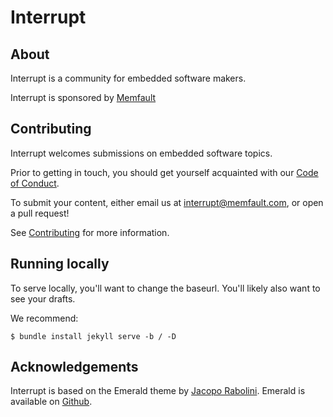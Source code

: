 # Interrupt

## About

Interrupt is a community for embedded software makers.

Interrupt is sponsored by [Memfault](https://memfault.com)

## Contributing

Interrupt welcomes submissions on embedded software topics.

Prior to getting in touch, you should get yourself acquainted with our [Code of
Conduct](https://interrupt.memfault.com/blog/code-of-conduct).

To submit your content, either email us at
interrupt@memfault.com, or open a pull request!

See [Contributing](https://interrupt.memfault.com/blog/contributing) for more
information.

## Running locally

To serve locally, you'll want to change the baseurl. You'll likely also want to
see your drafts.

We recommend:
```terminal
$ bundle install jekyll serve -b / -D
```

## Acknowledgements

Interrupt is based on the Emerald theme by [Jacopo
Rabolini](https://www.jacoporabolini.com/). Emerald is available on
[Github](https://github.com/KingFelix/emerald).
